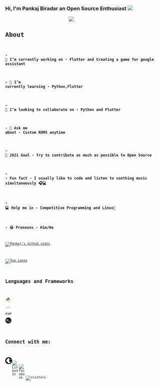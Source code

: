 ### Hi, I'm Pankaj Biradar an Open Source Enthusiast <img src="https://media.giphy.com/media/hvRJCLFzcasrR4ia7z/giphy.gif" width="25px">
<code><img align="right" src="https://user-images.githubusercontent.com/48678280/88862734-4903af80-d201-11ea-968b-9c939d88a37c.gif" width="300px"><code>

# About
### - 🔭 I’m currently working on - Flutter and Creating a game for google assistant
### - 🌱 I’m currently learning - Python,Flutter 
### - 👯 I’m looking to collaborate on - Python and Flutter
### - 💬 Ask me about - Custom ROMS anytime 
### - 🥅 2021 Goal - Try to contribute as much as possible to Open Source
### - ⚡ Fun fact - I usually like to code and listen to soothing music simultaneously 🎧💻 
### - 💻 Help me in - Competitive Programming and Linux🐧
### - 😃 Pronouns - Him/He

[![Pankaj's github stats](https://github-readme-stats.vercel.app/api?username=pankaj892&count_private=true&include_all_commits=true&theme=buefy&show_icons=true)](https://github.com/pankaj892/repositories)

[![Top Langs](https://github-readme-stats.vercel.app/api/top-langs/?username=pankaj892&layout=compact)](https://github.com/pankaj892/github-readme-stats)

## Languages and Frameworks
<code><img height="20" alt="python" src="https://raw.githubusercontent.com/github/explore/80688e429a7d4ef2fca1e82350fe8e3517d3494d/topics/python/python.png"></code>
<code><img height="20" src="https://raw.githubusercontent.com/github/explore/80688e429a7d4ef2fca1e82350fe8e3517d3494d/topics/mysql/mysql.png"></code>
<code><img height="20" src="https://raw.githubusercontent.com/github/explore/80688e429a7d4ef2fca1e82350fe8e3517d3494d/topics/git/git.png"></code>
<code><img height="20" src="https://raw.githubusercontent.com/github/explore/80688e429a7d4ef2fca1e82350fe8e3517d3494d/topics/terminal/terminal.png"></code>


## Connect with me:
[<img align="left" alt="Google Assistant" width="22px" src="https://raw.githubusercontent.com/iconic/open-iconic/master/svg/globe.svg" />][website]
[<img align="left" alt="LinkedIn" width="22px" src="https://cdn.jsdelivr.net/npm/simple-icons@v3/icons/linkedin.svg" />][linkedin]
[<img align="left" alt="Facebook" width="22px" src="https://cdn.jsdelivr.net/npm/simple-icons@v3/icons/facebook.svg" />][facebook]

![visitors](https://visitor-badge.glitch.me/badge?page_id=pankaj892.visitor-badge)

<!-- This section you create this variables that are used above -->
[website]: https://assistant.google.com/services/a/uid/000000710c8787aa?hl=en
[linkedin]: https://www.linkedin.com/in/pankaj-biradar
[facebook]: https://www.facebook.com/eduardo.saverin



